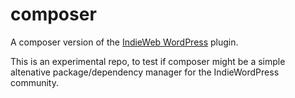 # composer

A composer version of the [IndieWeb WordPress](https://github.com/indieweb/wordpress-indieweb) plugin.

This is an experimental repo, to test if composer might be a simple altenative package/dependency manager for the IndieWordPress community.
